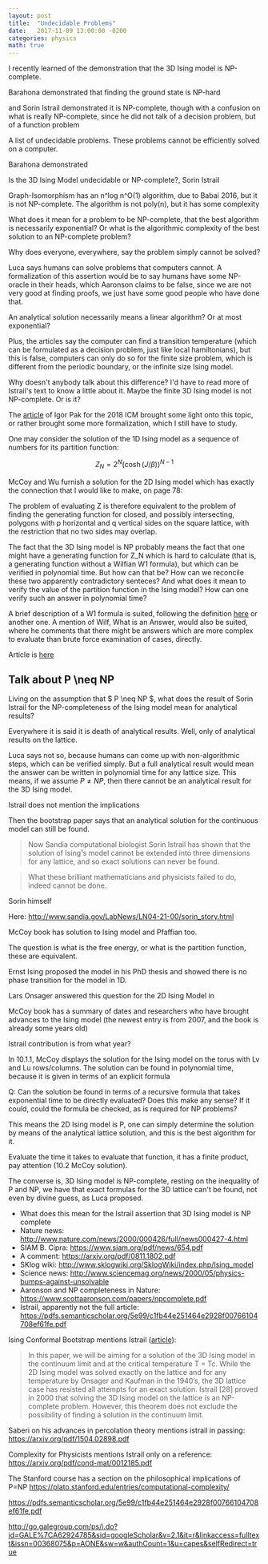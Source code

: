 ```yaml
---
layout: post
title:  "Undecidable Problems"
date:   2017-11-09 13:00:00 -0200
categories: physics
math: true
---
```


I recently learned of the demonstration
that the 3D Ising model is NP-complete.

Barahona demonstrated that finding the ground state is NP-hard

and Sorin Istrail demonstrated it is NP-complete,
though with a confusion on what is really NP-complete,
since he did not talk of a decision problem,
but of a function problem

A list of undecidable problems.
These problems cannot be efficiently solved on a computer.

Barahona demonstrated

Is the 3D Ising Model undecidable or NP-complete?, Sorin Istrail

Graph-Isomorphism has an n^log n^O(1) algorithm,
due to Babai 2016, but it is not NP-complete.
The algorithm is not poly(n), but it has some complexity

What does it mean for a problem to be NP-complete, that
the best algorithm is necessarily exponential?
Or what is the algorithmic complexity of the best
solution to an NP-complete problem?

Why does everyone, everywhere, say the problem simply
cannot be solved?

Luca says humans can solve problems that computers cannot.
A formalization of this assertion would be to say
humans have some NP-oracle in their heads, which
Aaronson claims to be false, since we are not very good
at finding proofs, we just have some good people
who have done that.

An analytical solution necessarily means a linear
algorithm? Or at most exponential?

Plus, the articles say the computer can find
a transition temperature (which can be formulated
as a decision problem, just like local hamiltonians),
but this is false, computers can only do so for
the finite size problem, which is different from
the periodic boundary, or the infinite size Ising model.

Why doesn't anybody talk about this difference?
I'd have to read more of Istrail's text to know a little about it.
Maybe the finite 3D Ising model is not NP-complete.
Or is it?

The [article][pak] of Igor Pak for the 2018 ICM brought
some light onto this topic, or rather brought some more
formalization, which I still have to study.

One may consider the solution of the 1D Ising model
as a sequence of numbers for its partition function:

$$Z_N = 2^N ( \cosh(J/\beta))^{N-1}$$

McCoy and Wu furnish a solution for the 2D Ising model
which has exactly the connection that I would like to
make, on page 78:

The problem of evaluating Z is therefore equivalent
to the problem of finding the generating function for closed,
and possibly intersecting,
polygons with p horizontal and q vertical sides on the
square lattice, with the restriction that no two sides may overlap.

The fact that the 3D Ising model is NP probably means
the fact that one might have a generating
function for Z_N which is hard to calculate
(that is, a generating function without a Wilfian W1 formula),
but which can be verified in polynomial time.
But how can that be? How can we reconcile these two
apparently contradictory senteces?
And what does it mean to verify the value of
the partition function in the Ising model?
How can one verify such an answer in polynomial time?

A brief description of a W1 formula is suited, following the
definition [here][pak] or another one.
A mention of Wilf, What is an Answer, would also
be suited, where he comments that there might be answers
which are more complex to evaluate than brute force
examination of cases, directly.

Article is [here][istrail]

[istrail]: https://pdfs.semanticscholar.org/5e99/c1fb44e251464e2928f00766104708ef61fe.pdf
[pak]: https://arxiv.org/abs/1803.06636


## Talk about P \neq NP

Living on the assumption that $ P \neq NP $, what does the result of Sorin Istrail
for the NP-completeness of the Ising model mean for analytical results?

Everywhere it is said it is death of analytical results. Well, only of
analytical results on the lattice.

Luca says not so, because humans can come up with non-algorithmic
steps, which can be verified simply. But a full analytical result
would mean the answer can be written in polynomial time
for any lattice size. This means, if we assume $P \neq NP$,
then there cannot be an analytical result for 
the 3D Ising model.

Istrail does not mention the implications

Then the bootstrap paper says that an analytical solution for the
continuous model can still be found.

> Now Sandia computational biologist Sorin Istrail has shown that the solution of Ising¹s model cannot be extended into three dimensions for any lattice, and so exact solutions can never be found.

> What these brilliant mathematicians and physicists failed to do, indeed cannot be done.

Sorin himself

Here: http://www.sandia.gov/LabNews/LN04-21-00/sorin_story.html

McCoy book has solution to Ising model and Pfaffian too.

The question is what is the free energy, or what is the partition function, these are equivalent.

Ernst Ising proposed the model in his PhD thesis and showed there is no phase transition for the model in 1D.

Lars Onsager answered this question for the 2D Ising Model in

McCoy book has a summary of dates and researchers who have brought advances to the Ising model (the newest entry is from 2007, and the book is already some years old)

Istrail contribution is from what year?

In 10.1.1, McCoy displays the solution for the Ising model on the torus with Lv and Lu rows/columns.
The solution can be found in polynomial time, because it is given in terms of an explicit formula

Q: Can the solution be found in terms of a recursive formula that takes exponential time
to be directly evaluated? Does this make any sense? If it could, could
the formula be checked, as is required for NP problems?

This means the 2D Ising model is P, one can simply determine the solution by
means of the analytical lattice solution, and this is the best algorithm for it.

Evaluate the time it takes to evaluate that function, it has a finite product,
pay attention (10.2 McCoy solution).

The converse is, 3D Ising model is NP-complete, resting on the inequality of P and NP,
we have that exact formulas for the 3D lattice can't be found, not even by
divine guess, as Luca proposed.


- What does this mean for the Istrail assertion that 3D Ising model is NP complete
- Nature news: http://www.nature.com/news/2000/000426/full/news000427-4.html
- SIAM B. Cipra: https://www.siam.org/pdf/news/654.pdf
- A comment: https://arxiv.org/pdf/0811.1802.pdf
- SKlog wiki: http://www.sklogwiki.org/SklogWiki/index.php/Ising_model
- Science news: http://www.sciencemag.org/news/2000/05/physics-bumps-against-unsolvable
- Aaronson and NP completeness in Nature: https://www.scottaaronson.com/papers/npcomplete.pdf
- Istrail, apparently not the full article: https://pdfs.semanticscholar.org/5e99/c1fb44e251464e2928f00766104708ef61fe.pdf

Ising Conformal Bootstrap mentions Istrail ([article][boot]):
> In this paper, we will be aiming for a solution of the 3D Ising model in the continuum
  limit and at the critical temperature T = Tc. While the 2D Ising model was solved exactly
  on the lattice and for any temperature by Onsager and Kaufman in the 1940’s, the 3D lattice
  case has resisted all attempts for an exact solution. Istrail [28] proved in 2000 that solving
  the 3D Ising model on the lattice is an NP-complete problem. However, this theorem does
  not exclude the possibility of finding a solution in the continuum limit.

Saberi on his advances in percolation theory mentions istrail in passing: https://arxiv.org/pdf/1504.02898.pdf

Complexity for Physicists mentions Istrail only on a reference: https://arxiv.org/pdf/cond-mat/0012185.pdf

The Stanford course has a section on the philosophical implications of P=NP https://plato.stanford.edu/entries/computational-complexity/

[boot]: https://arxiv.org/pdf/1203.6064.pdf
[luca]: http://minimalist-thinking.blogspot.com.br/2007/12/p-np-np-c-and-ising-3d.html

https://pdfs.semanticscholar.org/5e99/c1fb44e251464e2928f00766104708ef61fe.pdf

http://go.galegroup.com/ps/i.do?id=GALE%7CA62924785&sid=googleScholar&v=2.1&it=r&linkaccess=fulltext&issn=00368075&p=AONE&sw=w&authCount=1&u=capes&selfRedirect=true
